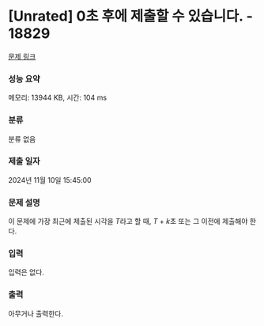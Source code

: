 # [Unrated] 0초 후에 제출할 수 있습니다. - 18829 

[문제 링크](https://www.acmicpc.net/problem/18829) 

### 성능 요약

메모리: 13944 KB, 시간: 104 ms

### 분류

분류 없음

### 제출 일자

2024년 11월 10일 15:45:00

### 문제 설명

<p>이 문제에 가장 최근에 제출된 시각을 <em>T</em>라고 할 때, <em>T</em> + <em>k</em>초 또는 그 이전에 제출해야 한다.</p>

### 입력 

 <p>입력은 없다.</p>

### 출력 

 <p>아무거나 출력한다.</p>

